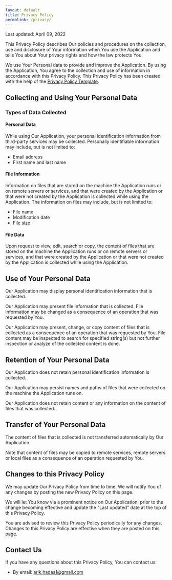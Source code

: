 ```yaml
---
layout: default
title: Privacy Policy 
permalink: /privacy/
---
```


Last updated: April 09, 2022  

This Privacy Policy describes Our policies and procedures on the collection, use and disclosure of Your information when You use the Application and tells You about Your privacy rights and how the law protects You.  

We use Your Personal data to provide and improve the Application. By using the Application, You agree to the collection and use of information in accordance with this Privacy Policy. This Privacy Policy has been created with the help of the  [Privacy Policy Template](https://www.privacypolicies.com/blog/privacy-policy-template/).

## Collecting and Using Your Personal Data

### Types of Data Collected

#### Personal Data

While using Our Application, your personal identification information from third-party services may be collected. Personally identifiable information may include, but is not limited to:

- Email address
- First name and last name 

#### File Information

Information on files that are stored on the machine the Application runs or on remote servers or services, and that were created by the Application or that were not created by the Application is collected while using the Application. The information on files may include, but is not limited to:

- File name
- Modification date
- File size

#### File Data

Upon request to view, edit, search or copy, the content of files that are stored on the machine the Application runs or on remote servers or services, and that were created by the Application or that were not created by the Application is collected while using the Application.

## Use of Your Personal Data

Our Application may display personal identification information that is collected.  

Our Application may present file information that is collected. File information may be changed as a consequence of an operation that was requested by You.

Our Application may present, change, or copy content of files that is collected as a consequence of an operation that was requested by You. File content may be inspected to search for specified string(s) but not further inspection or analyze of the collected content is done.


## Retention of Your Personal Data

Our Application does not retain personal identification information is collected.  

Our Application may persist names and paths of files that were collected on the machine the Application runs on.  

Our Application does not retain content or any information on the content of files that was collected.

## Transfer of Your Personal Data

The content of files that is collected is not transferred automatically by Our Application.  

Note that content of files may be copied to remote services, remote servers or local files as a consequence of an operation requested by You.

## Changes to this Privacy Policy

We may update Our Privacy Policy from time to time. We will notify You of any changes by posting the new Privacy Policy on this page.  

We will let You know via a prominent notice on Our Application, prior to the change becoming effective and update the "Last updated" date at the top of this Privacy Policy.  

You are advised to review this Privacy Policy periodically for any changes. Changes to this Privacy Policy are effective when they are posted on this page.

## Contact Us

If you have any questions about this Privacy Policy, You can contact us:

-   By email:  arik.hadas1@gmail.com
